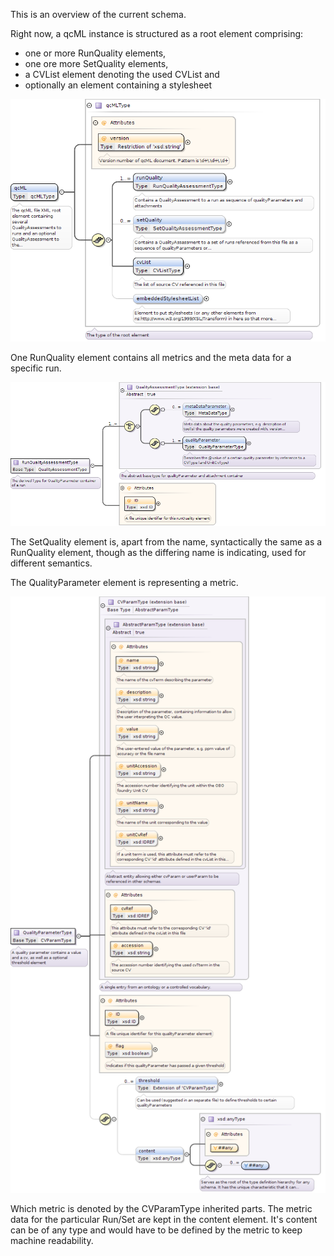 This is an overview of the current schema.

Right now, a qcML instance is structured as a root element comprising:
* one or more RunQuality elements,
* one ore more SetQuality elements,
* a CVList element denoting the used CVList and
* optionally an element containing a stylesheet

![root](images/qcML_0_0_9_root.png?raw=true)

One RunQuality element contains all metrics and the meta data for a specific run.

![root](images/qcML_0_0_9_RunQuality.png?raw=true)

The SetQuality element is, apart from the name, syntactically the same as a RunQuality element, though as the differing name is indicating, used for different semantics.

The QualityParameter element is representing a metric.

![root](images/qcML_0_0_9_QualityParameter.png?raw=true)

Which metric is denoted by the CVParamType inherited parts.
The metric data for the particular Run/Set are kept in the content element.
It's content can be of any type and would have to be defined by the metric to keep machine readability.
